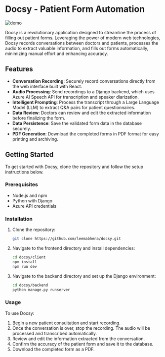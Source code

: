 # Docsy - Patient Form Automation

<img src="./gif-app-walkthrough.gif" alt="demo" />

Docsy is a revolutionary application designed to streamline the process of filling out patient forms. Leveraging the power of modern web technologies, Docsy records conversations between doctors and patients, processes the audio to extract valuable information, and fills out forms automatically, minimizing manual effort and enhancing accuracy.

## Features

- **Conversation Recording**: Securely record conversations directly from the web interface built with React.
- **Audio Processing**: Send recordings to a Django backend, which uses Azure AI Speech API for transcription and speaker diarization.
- **Intelligent Prompting**: Process the transcript through a Large Language Model (LLM) to extract Q&A pairs for patient questionnaires.
- **Data Review**: Doctors can review and edit the extracted information before finalizing the form.
- **Data Persistence**: Save the validated form data in the database securely.
- **PDF Generation**: Download the completed forms in PDF format for easy printing and archiving.

## Getting Started

To get started with Docsy, clone the repository and follow the setup instructions below.

### Prerequisites

- Node.js and npm
- Python with Django
- Azure API credentials

### Installation

1. Clone the repository:
   ```sh
   git clone https://github.com/leemabhena/docsy.git
   ```
   
2. Navigate to the frontend directory and install dependencies:
   ```sh
   cd docsy/client
   npm install
   npm run dev
   ```

3. Navigate to the backend directory and set up the Django environment:
   ```sh
   cd docsy/backend
   python manage.py runserver
   ```

### Usage

To use Docsy:

1. Begin a new patient consultation and start recording.
2. Once the conversation is over, stop the recording. The audio will be processed and transcribed automatically.
3. Review and edit the information extracted from the conversation.
4. Confirm the accuracy of the patient form and save it to the database.
5. Download the completed form as a PDF.

